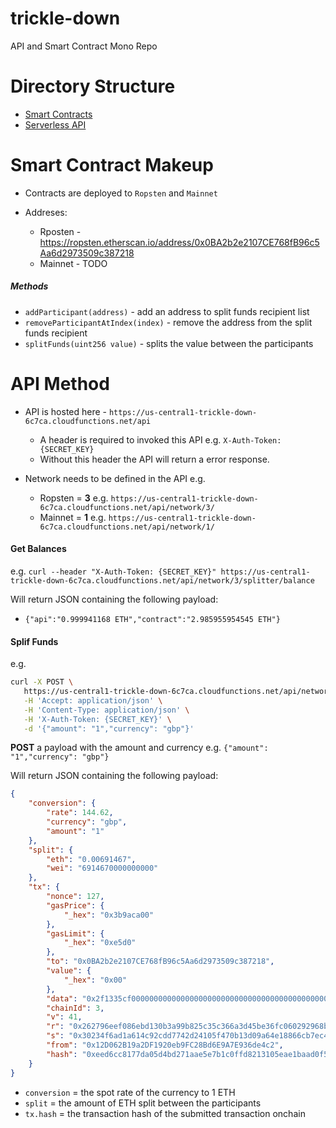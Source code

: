 # trickle-down
API and Smart Contract Mono Repo

Directory Structure
=========

* [Smart Contracts](https://github.com/blockrockettech/trickle-down/tree/master/contracts)
* [Serverless API](https://github.com/blockrockettech/trickle-down/tree/master/api)


Smart Contract Makeup
========

* Contracts are deployed to `Ropsten` and `Mainnet`

* Addreses:
  * Rposten - https://ropsten.etherscan.io/address/0x0BA2b2e2107CE768fB96c5Aa6d2973509c387218
  * Mainnet - TODO

##### Methods

* `addParticipant(address)` - add an address to split funds recipient list
* `removeParticipantAtIndex(index)` - remove the address from the split funds recipient
* `splitFunds(uint256 value)` - splits the value between the participants

API Method
========

* API is hosted here - `https://us-central1-trickle-down-6c7ca.cloudfunctions.net/api`
  * A header is required to invoked this API e.g. `X-Auth-Token: {SECRET_KEY}`
  * Without this header the API will return a error response.
  
* Network needs to be defined in the API e.g.
  * Ropsten = **3** e.g. `https://us-central1-trickle-down-6c7ca.cloudfunctions.net/api/network/3/`
  * Mainnet = **1** e.g. `https://us-central1-trickle-down-6c7ca.cloudfunctions.net/api/network/1/`

#### Get Balances

e.g. `curl --header "X-Auth-Token: {SECRET_KEY}" https://us-central1-trickle-down-6c7ca.cloudfunctions.net/api/network/3/splitter/balance`

Will return JSON containing the following payload:

* `{"api":"0.999941168 ETH","contract":"2.985955954545 ETH"}`

#### Splif Funds

e.g.
```bash
curl -X POST \
   https://us-central1-trickle-down-6c7ca.cloudfunctions.net/api/network/3/splitter/split \
   -H 'Accept: application/json' \
   -H 'Content-Type: application/json' \
   -H 'X-Auth-Token: {SECRET_KEY}' \
   -d '{"amount": "1","currency": "gbp"}'
```

**POST** a payload with the amount and currency e.g. `{"amount": "1","currency": "gbp"}`

Will return JSON containing the following payload:

```json
{
    "conversion": {
        "rate": 144.62,
        "currency": "gbp",
        "amount": "1"
    },
    "split": {
        "eth": "0.00691467",
        "wei": "6914670000000000"
    },
    "tx": {
        "nonce": 127,
        "gasPrice": {
            "_hex": "0x3b9aca00"
        },
        "gasLimit": {
            "_hex": "0xe5d0"
        },
        "to": "0x0BA2b2e2107CE768fB96c5Aa6d2973509c387218",
        "value": {
            "_hex": "0x00"
        },
        "data": "0x2f1335cf000000000000000000000000000000000000000000000000001890db1116cc00",
        "chainId": 3,
        "v": 41,
        "r": "0x262796eef086ebd130b3a99b825c35c366a3d45be36fc060292968ba78992668",
        "s": "0x30234f6ad1a614c92cdd7742d24105f470b13d09a64e18866cb7ec486cf211d7",
        "from": "0x12D062B19a2DF1920eb9FC28Bd6E9A7E936de4c2",
        "hash": "0xeed6cc8177da05d4bd271aae5e7b1c0ffd8213105eae1baad0f577df01e28283"
    }
}
```

* `conversion` = the spot rate of the currency to 1 ETH
* `split` = the amount of ETH split between the participants
* `tx.hash` = the transaction hash of the submitted transaction onchain
